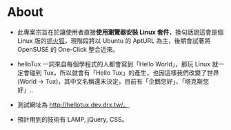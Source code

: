 # About

* 此專案宗旨在於讓使用者直接**使用瀏覽器安裝 Linux 套件**，換句話說這會是個 Linux 版的[抓火狐](http://gfx.tw/)，現階段將以 Ubuntu 的 AptURL 為主，後期會試著將 OpenSUSE 的 One-Click 整合近來。

* helloTux 一詞來自每個學程式的人都會寫到「Hello World」，那玩 Linux 就一定會碰到 Tux，所以就會有「Hello Tux」的產生，也因這樣我們改變了世界(World → Tux)，其中文名稱還未決定，目前有「企鵝您好」、「塔克斯您好」..

* 測試網址為 http://hellotux.dev.drx.tw/。

* 預計用到的技術有 LAMP, jQuery, CSS。

